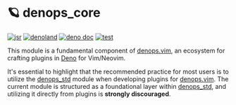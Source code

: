 # 🪐 denops_core

[![jsr](https://img.shields.io/jsr/v/%40denops/core?logo=javascript&logoColor=white)](https://jsr.io/@denops/core)
[![denoland](https://img.shields.io/github/v/release/vim-denops/deno-denops-core?logo=deno&label=denoland)](https://deno.land/x/denops_core)
[![deno doc](https://doc.deno.land/badge.svg)](https://doc.deno.land/https/deno.land/x/denops_core/mod.ts)
[![test](https://github.com/vim-denops/deno-denops/workflows/test/badge.svg)](https://github.com/vim-denops/deno-denops/actions?query=workflow%3Atest)

This module is a fundamental component of [denops.vim], an ecosystem for
crafting plugins in [Deno] for Vim/Neovim.

It's essential to highlight that the recommended practice for most users is to
utilize the [denops_std] module when developing plugins for [denops.vim]. The
current module is structured as a foundational layer within [denops_std], and
utilizing it directly from plugins is **strongly discouraged**.

[deno]: https://deno.land/
[denops.vim]: https://github.com/vim-denops/denops.vim
[denops_std]: https://deno.land/x/denops_std
